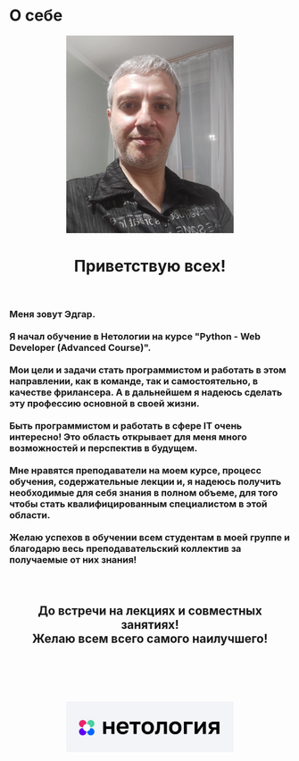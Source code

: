 # О себе #

<p align = "center"><img src="img/IMG_20250530_010807.jpg" alt="Фото" width="300" /></p>

<h1 align = "center"> Приветствую всех! </h1></br>
<h3>Меня зовут Эдгар.</br></br>
Я начал обучение в Нетологии на курсе "Python - Web Developer (Advanced Course)". </br></br>
Мои цели и задачи стать программистом и работать в этом направлении, как в команде, так и самостоятельно, в качестве фрилансера. А в дальнейшем я надеюсь сделать эту профессию основной в своей жизни.</br></br>
Быть программистом и работать в сфере IT очень интересно! Это область открывает для меня много возможностей и перспектив в будущем.</br></br>
Мне нравятся преподаватели на моем курсе, процесс обучения, содержательные лекции и, я надеюсь получить необходимые для себя знания в полном объеме, для того чтобы стать квалифицированным специалистом в этой области.</br></br>
Желаю успехов в обучении всем студентам в моей группе и благодарю весь преподавательский коллектив за получаемые от них знания!</br></br></br>
<h2 align = "center">До встречи на лекциях и совместных занятиях!</br> Желаю всем всего самого наилучшего!</h2> <br></br></br></br>

<p align = "center"><img src="img/net.jpg" alt="Фото" width="300" /></p>


